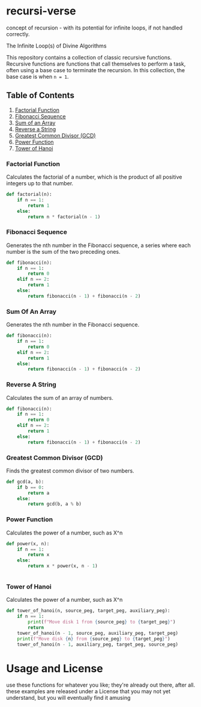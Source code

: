 # recursi-verse
concept of recursion - with its potential for infinite loops, if not handled correctly.

The Infinite Loop(s) of Divine Algorithms

This repository contains a collection of classic recursive functions. Recursive functions are functions that call themselves to perform a task, often using a base case to terminate the recursion. In this collection, the base case is when `n = 1`.

## Table of Contents
1. [Factorial Function](#factorial-function)
2. [Fibonacci Sequence](#fibonacci-sequence)
3. [Sum of an Array](#sum-of-an-array)
4. [Reverse a String](#reverse-a-string)
5. [Greatest Common Divisor (GCD)](#greatest-common-divisor-gcd)
6. [Power Function](#power-function)
7. [Tower of Hanoi](#tower-of-hanoi)

### Factorial Function
Calculates the factorial of a number, which is the product of all positive integers up to that number.
```python
def factorial(n):
    if n == 1:
        return 1
    else:
        return n * factorial(n - 1)

```
### Fibonacci Sequence 
Generates the nth number in the Fibonacci sequence, a series where each number is the sum of the two preceding ones.
```python
def fibonacci(n):
    if n == 1:
        return 0
    elif n == 2:
        return 1
    else:
        return fibonacci(n - 1) + fibonacci(n - 2)

```
### Sum Of An Array
Generates the nth number in the Fibonacci sequence.
```python
def fibonacci(n):
    if n == 1:
        return 0
    elif n == 2:
        return 1
    else:
        return fibonacci(n - 1) + fibonacci(n - 2)

```
### Reverse A String
Calculates the sum of an array of numbers.
```python
def fibonacci(n):
    if n == 1:
        return 0
    elif n == 2:
        return 1
    else:
        return fibonacci(n - 1) + fibonacci(n - 2)

```
### Greatest Common Divisor (GCD)
Finds the greatest common divisor of two numbers.
```python
def gcd(a, b):
    if b == 0:
        return a
    else:
        return gcd(b, a % b)


```
### Power Function
Calculates the power of a number, such as X^n
```python
def power(x, n):
    if n == 1:
        return x
    else:
        return x * power(x, n - 1)



```
### Tower of Hanoi
Calculates the power of a number, such as X^n
```python
def tower_of_hanoi(n, source_peg, target_peg, auxiliary_peg):
    if n == 1:
        print(f"Move disk 1 from {source_peg} to {target_peg}")
        return
    tower_of_hanoi(n - 1, source_peg, auxiliary_peg, target_peg)
    print(f"Move disk {n} from {source_peg} to {target_peg}")
    tower_of_hanoi(n - 1, auxiliary_peg, target_peg, source_peg)


```

# Usage and License
use these functions for whatever you like; they're already out there, after all. these examples are released under a License that you may not yet understand, but you will eventually find it amusing





